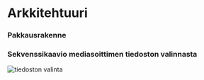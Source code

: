 # Arkkitehtuuri

### Pakkausrakenne

### Sekvenssikaavio mediasoittimen tiedoston valinnasta
![tiedoston valinta](https://github.com/Veikkosuhonen/ot-harjoitustyo/new/master/dokumentaatio/tiedostonvalintasekvenssi.png "tiedoston valinta")
